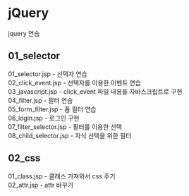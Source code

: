 # jQuery  
jquery 연습  
  
## 01_selector
  01_selector.jsp - 선택자 연습  
  02_click_event.jsp - 선택자를 이용한 이벤트 연습  
  03_javascript.jsp - click_event 파일 내용을 자바스크립트로 구현  
  04_filter.jsp - 필터 연습  
  05_form_filter.jsp - 폼 필터 연습  
  06_login.jsp - 로그인 구현  
  07_filter_selector.jsp - 필터를 이용한 선택  
  08_child_selector.jsp - 자식 선택을 위한 필터  
  
## 02_css
  01_class.jsp - 클래스 가져와서 css 주기  
  02_attr.jsp - attr 바꾸기  
